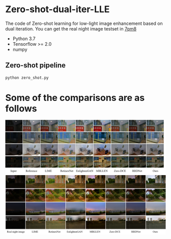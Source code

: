 # Zero-shot-dual-iter-LLE
The code of Zero-shot learning for low-light image enhancement based on dual iteration.
You can get the real night image testset in [7qm8](https://pan.baidu.com/s/1PuvJymsRCOzPWDSck9hCcg)
- Python 3.7
- Tensorflow >= 2.0
- numpy
## Zero-shot pipeline
```
python zero_shot.py
```
# Some of the comparisons are as follows
![example1](img1.png)
![example2](img2.png)
